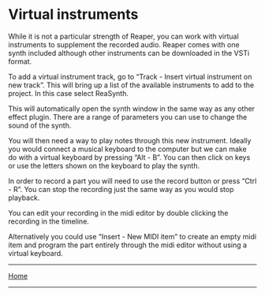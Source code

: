 # Virtual instruments

While it is not a particular strength of Reaper, you can work with virtual instruments to supplement the recorded audio. Reaper comes with one synth included although other instruments can be downloaded in the VSTi format.

To add a virtual instrument track, go to “Track - Insert virtual instrument on new track”. This will bring up a list of the available instruments to add to the project. In this case select ReaSynth.

This will automatically open the synth window in the same way as any other effect plugin. There are a range of parameters you can use to change the sound of the synth.

You will then need a way to play notes through this new instrument. Ideally you would connect a musical keyboard to the computer but we can make do with a virtual keyboard by pressing “Alt - B”. You can then click on keys or use the letters shown on the keyboard to play the synth.

In order to record a part you will need to use the record button or press “Ctrl - R”. You can stop the recording just the same way as you would stop playback.

You can edit your recording in the midi editor by double clicking the recording in the timeline.

Alternatively you could use “Insert - New MIDI item” to create an empty midi item and program the part entirely through the midi editor without using a virtual keyboard.

---

[Home](../README.md)

---
